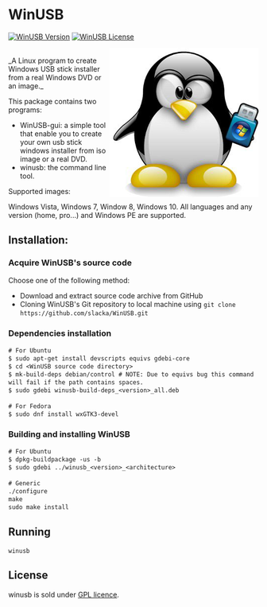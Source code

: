 # WinUSB
[![WinUSB Version](https://img.shields.io/badge/winusb-1.0.11-orange.svg)](https://github.com/slacka/WinUSB) 
[![WinUSB License](https://img.shields.io/badge/license-gpl-blue.svg)](https://github.com/slacka/WinUSB/blob/master/COPYING) 

<img src="winusb.jpg" align="right" />
<br>
_A Linux program to create Windows USB stick installer from a real Windows DVD or an image._

This package contains two programs:

* WinUSB-gui: a simple tool that enable you to create
	 your own usb stick windows installer from iso image
	 or a real DVD.
* winusb: the command line tool.

Supported images:

Windows Vista, Windows 7, Window 8, Windows 10. All languages and any version (home, pro...) and Windows PE are supported.

## Installation:
### Acquire WinUSB's source code
Choose one of the following method:

* Download and extract source code archive from GitHub
* Cloning WinUSB's Git repository to local machine using `git clone https://github.com/slacka/WinUSB.git`

### Dependencies installation
```shell
# For Ubuntu
$ sudo apt-get install devscripts equivs gdebi-core
$ cd <WinUSB source code directory>
$ mk-build-deps debian/control # NOTE: Due to equivs bug this command will fail if the path contains spaces.
$ sudo gdebi winusb-build-deps_<version>_all.deb

# For Fedora
$ sudo dnf install wxGTK3-devel
```
### Building and installing WinUSB
```
# For Ubuntu
$ dpkg-buildpackage -us -b
$ sudo gdebi ../winusb_<version>_<architecture>

# Generic
./configure
make
sudo make install
```
## Running
```
winusb
```

## License
winusb is sold under [GPL licence](https://github.com/slacka/WinUSB/blob/master/COPYING).
